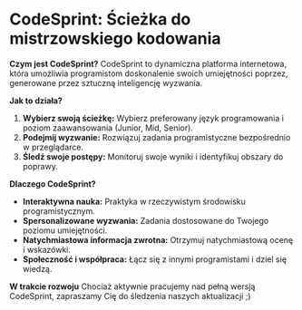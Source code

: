 # CodeSprint: Ścieżka do mistrzowskiego kodowania

**Czym jest CodeSprint?**
CodeSprint to dynamiczna platforma internetowa, która umożliwia programistom doskonalenie swoich umiejętności poprzez, generowane przez sztuczną inteligencję wyzwania.

**Jak to działa?**
1. **Wybierz swoją ścieżkę:** Wybierz preferowany język programowania i poziom zaawansowania (Junior, Mid, Senior).
2. **Podejmij wyzwanie:** Rozwiązuj zadania programistyczne bezpośrednio w przeglądarce.
3. **Śledź swoje postępy:** Monitoruj swoje wyniki i identyfikuj obszary do poprawy.

**Dlaczego CodeSprint?**
* **Interaktywna nauka:** Praktyka w rzeczywistym środowisku programistycznym.
* **Spersonalizowane wyzwania:** Zadania dostosowane do Twojego poziomu umiejętności.
* **Natychmiastowa informacja zwrotna:** Otrzymuj natychmiastową ocenę i wskazówki.
* **Społeczność i współpraca:** Łącz się z innymi programistami i dziel się wiedzą.

**W trakcie rozwoju**
Chociaż aktywnie pracujemy nad pełną wersją CodeSprint, zapraszamy Cię do śledzenia naszych aktualizacji ;)
